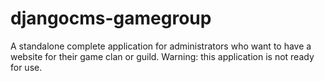 # djangocms-gamegroup
A standalone complete application for administrators who want to have a website for their game clan or guild.
Warning: this application is not ready for use.